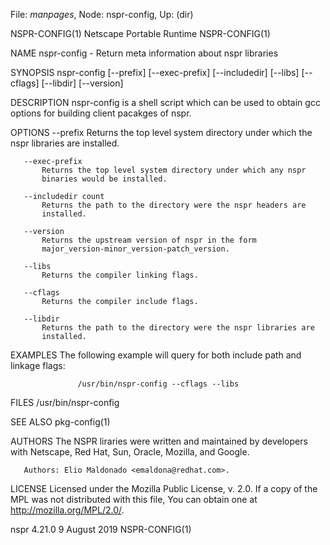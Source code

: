 File: *manpages*,  Node: nspr-config,  Up: (dir)

NSPR-CONFIG(1)             Netscape Portable Runtime            NSPR-CONFIG(1)



NAME
       nspr-config - Return meta information about nspr libraries

SYNOPSIS
       nspr-config [--prefix] [--exec-prefix] [--includedir] [--libs]
                   [--cflags] [--libdir] [--version]

DESCRIPTION
       nspr-config is a shell script which can be used to obtain gcc options
       for building client pacakges of nspr.

OPTIONS
       --prefix
           Returns the top level system directory under which the nspr
           libraries are installed.

       --exec-prefix
           Returns the top level system directory under which any nspr
           binaries would be installed.

       --includedir count
           Returns the path to the directory were the nspr headers are
           installed.

       --version
           Returns the upstream version of nspr in the form
           major_version-minor_version-patch_version.

       --libs
           Returns the compiler linking flags.

       --cflags
           Returns the compiler include flags.

       --libdir
           Returns the path to the directory were the nspr libraries are
           installed.

EXAMPLES
       The following example will query for both include path and linkage
       flags:

                   /usr/bin/nspr-config --cflags --libs



FILES
       /usr/bin/nspr-config

SEE ALSO
       pkg-config(1)

AUTHORS
       The NSPR liraries were written and maintained by developers with
       Netscape, Red Hat, Sun, Oracle, Mozilla, and Google.

       Authors: Elio Maldonado <emaldona@redhat.com>.

LICENSE
       Licensed under the Mozilla Public License, v. 2.0. If a copy of the MPL
       was not distributed with this file, You can obtain one at
       http://mozilla.org/MPL/2.0/.



nspr 4.21.0                      9 August 2019                  NSPR-CONFIG(1)
